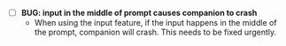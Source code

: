 * [ ] **BUG: input in the middle of prompt causes companion to crash**
    * When using the input feature, if the input happens in the middle of the prompt, companion will crash. This needs to be fixed urgently.